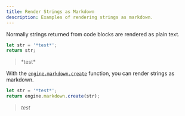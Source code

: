 ```yaml
---
title: Render Strings as Markdown
description: Examples of rendering strings as markdown.
---
```


Normally strings returned from code blocks are rendered as plain text.

```js
let str = '*test*';
return str;
```

> \*test\*

With the [`engine.markdown.create`](/obsidian-js-engine-plugin-docs/api/classes/markdownapi/#create) function, you can render strings as markdown.

```js
let str = '*test*';
return engine.markdown.create(str);
```

> _test_
